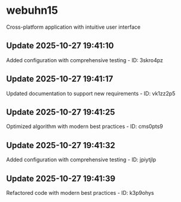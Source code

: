 # webuhn15
Cross-platform application with intuitive user interface

## Update 2025-10-27 19:41:10
Added configuration with comprehensive testing - ID: 3skro4pz


## Update 2025-10-27 19:41:17
Updated documentation to support new requirements - ID: vk1zz2p5


## Update 2025-10-27 19:41:25
Optimized algorithm with modern best practices - ID: cms0pts9


## Update 2025-10-27 19:41:32
Added configuration with comprehensive testing - ID: jpiytjlp


## Update 2025-10-27 19:41:39
Refactored code with modern best practices - ID: k3p9ohys

